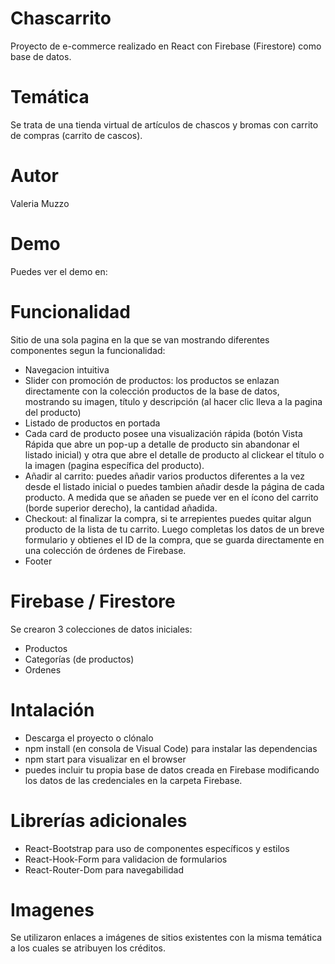 # Chascarrito

Proyecto de e-commerce realizado en React con Firebase (Firestore) como base de datos.

# Temática

Se trata de una tienda virtual de artículos de chascos y bromas con carrito de compras (carrito de cascos).

# Autor

Valeria Muzzo

# Demo

Puedes ver el demo en:

# Funcionalidad

Sitio de una sola pagina en la que se van mostrando diferentes componentes segun la funcionalidad:

- Navegacion intuitiva
- Slider con promoción de productos: los productos se enlazan directamente con la colección productos de la base de datos, mostrando su imagen, título y descripción (al hacer clic lleva a la pagina del producto)
- Listado de productos en portada
- Cada card de producto posee una visualización rápida (botón Vista Rápida que abre un pop-up a detalle de producto sin abandonar el listado inicial) y otra que abre el detalle de producto al clickear el título o la imagen (pagina específica del producto).
- Añadir al carrito: puedes añadir varios productos diferentes a la vez desde el listado inicial o puedes tambien añadir desde la página de cada producto. A medida que se añaden se puede ver en el ícono del carrito (borde superior derecho), la cantidad añadida.
- Checkout: al finalizar la compra, si te arrepientes puedes quitar algun producto de la lista de tu carrito. Luego completas los datos de un breve formulario y obtienes el ID de la compra, que se guarda directamente en una colección de órdenes de Firebase.
- Footer

# Firebase / Firestore

Se crearon 3 colecciones de datos iniciales:

- Productos
- Categorías (de productos)
- Ordenes

# Intalación

- Descarga el proyecto o clónalo
- npm install (en consola de Visual Code) para instalar las dependencias
- npm start para visualizar en el browser
- puedes incluir tu propia base de datos creada en Firebase modificando los datos de las credenciales en la carpeta Firebase.

# Librerías adicionales

- React-Bootstrap para uso de componentes específicos y estilos
- React-Hook-Form para validacion de formularios
- React-Router-Dom para navegabilidad

# Imagenes

Se utilizaron enlaces a imágenes de sitios existentes con la misma temática a los cuales se atribuyen los créditos.
